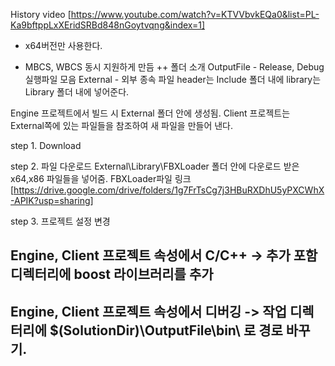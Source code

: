 History video
[https://www.youtube.com/watch?v=KTVVbvkEQa0&list=PL-Ka9bftppLxXEridSRBd848nGoytvqng&index=1]

+ x64버전만 사용한다.

+ MBCS, WBCS 동시 지원하게 만듬
++ 폴더 소개
OutputFile - Release, Debug  실행파일 모음
External - 외부 종속 파일
 header는 Include 폴더 내에
 library는 Library 폴더 내에 넣어준다.


Engine 프로젝트에서 빌드 시 External 폴더 안에 생성됨. 
Client 프로젝트는 External쪽에 있는 파일들을 참조하여 새 파일을 만들어 낸다.


step 1. 
Download

step 2. 파일 다운로드
External\Library\FBXLoader 폴더 안에 다운로드 받은 x64,x86 파일들을 넣어줌.
FBXLoader파일 링크
[https://drive.google.com/drive/folders/1g7FrTsCg7j3HBuRXDhU5yPXCWhX-APIK?usp=sharing]


step 3. 프로젝트 설정 변경

## Engine, Client 프로젝트 속성에서 C/C++ -> 추가 포함 디렉터리에 boost 라이브러리를 추가

## Engine, Client 프로젝트 속성에서 디버깅 -> 작업 디렉터리에 $(SolutionDir)\OutputFile\bin\ 로 경로 바꾸기.
